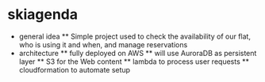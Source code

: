 # skiagenda
* general idea
** Simple project used to check the availability of our flat, who is using it and when, and manage reservations
* architecture
** fully deployed on AWS
** will use AuroraDB as persistent layer
** S3 for the Web content
** lambda to process user requests
** cloudformation to automate setup
